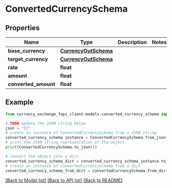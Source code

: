 # ConvertedCurrencySchema


## Properties

Name | Type | Description | Notes
------------ | ------------- | ------------- | -------------
**base_currency** | [**CurrencyOutSchema**](CurrencyOutSchema.md) |  | 
**target_currency** | [**CurrencyOutSchema**](CurrencyOutSchema.md) |  | 
**rate** | **float** |  | 
**amount** | **float** |  | 
**converted_amount** | **float** |  | 

## Example

```python
from currency_exchange_fapi_client.models.converted_currency_schema import ConvertedCurrencySchema

# TODO update the JSON string below
json = "{}"
# create an instance of ConvertedCurrencySchema from a JSON string
converted_currency_schema_instance = ConvertedCurrencySchema.from_json(json)
# print the JSON string representation of the object
print(ConvertedCurrencySchema.to_json())

# convert the object into a dict
converted_currency_schema_dict = converted_currency_schema_instance.to_dict()
# create an instance of ConvertedCurrencySchema from a dict
converted_currency_schema_from_dict = ConvertedCurrencySchema.from_dict(converted_currency_schema_dict)
```
[[Back to Model list]](../README.md#documentation-for-models) [[Back to API list]](../README.md#documentation-for-api-endpoints) [[Back to README]](../README.md)


